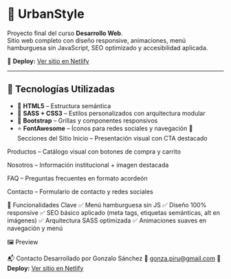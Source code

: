 # 👟 UrbanStyle

Proyecto final del curso **Desarrollo Web**.  
Sitio web completo con diseño responsive, animaciones, menú hamburguesa sin JavaScript, SEO optimizado y accesibilidad aplicada.

🔗 **Deploy:** [Ver sitio en Netlify](https://frabjous-marshmallow-a42bfe.netlify.app/)

---

## 🧩 Tecnologías Utilizadas

- 🧱 **HTML5** – Estructura semántica
- 🎨 **SASS + CSS3** – Estilos personalizados con arquitectura modular
- 🧰 **Bootstrap** – Grillas y componentes responsivos
- ⭐ **FontAwesome** – Íconos para redes sociales y navegación
📱 Secciones del Sitio
Inicio – Presentación visual con CTA destacado

Productos – Catálogo visual con botones de compra y carrito

Nosotros – Información institucional + imagen destacada

FAQ – Preguntas frecuentes en formato acordeón

Contacto – Formulario de contacto y redes sociales

🚀 Funcionalidades Clave
✅ Menú hamburguesa sin JS
✅ Diseño 100% responsive
✅ SEO básico aplicado (meta tags, etiquetas semánticas, alt en imágenes)
✅ Arquitectura SASS optimizada
✅ Animaciones suaves en navegación y menú

🖼️ Preview


📬 Contacto
Desarrollado por Gonzalo Sánchez
📧 gonza.piru@gmail.com
🔗 **Deploy:** [Ver sitio en Netlify](https://frabjous-marshmallow-a42bfe.netlify.app/)